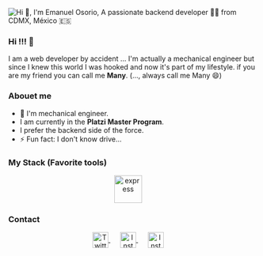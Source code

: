 ![Hi 👋, I'm Emanuel Osorio, A passionate backend developer 👨‍💻 from CDMX, México 🇪🇸](https://user-images.githubusercontent.com/62397465/92798824-e7df0800-f378-11ea-9b12-c612108e6a14.png)

### Hi !!! 👋
I am a web developer by accident ...
I'm actually a mechanical engineer but since I knew this world I was hooked and now it's part of my lifestyle.
if you are my friend you can call me **Many**. (..., always call me Many 😄)

### Abouet me
- 🔭 I'm mechanical engineer.
- I am currently in the **Platzi Master Program**.
- I prefer the backend side of the force.
- ⚡ Fun fact: I don't know drive...

### My Stack (Favorite tools)
<p align="center">
  <a href="https://expressjs.com/es/" target="blank" style="margin-right: 20px;">
    <img align="center" src="https://user-images.githubusercontent.com/62397465/92801603-5f159b80-f37b-11ea-8b5b-01d05fd54d22.png" alt="express" height="56px" width="56px" />
  </a>
</p>

### Contact

<p align="center">
  <a href="https://twitter.com/emanuelosva" target="blank" style="margin-right: 20px;">
    <img align="center" src="https://cdn.jsdelivr.net/npm/simple-icons@3.0.1/icons/twitter.svg" alt="Twitter" height="32px" width="32px" />
  </a>
     <a href="https://www.instagram.com/manyosorio_/" target="blank" style="margin-right: 20px;" >
    <img align="center" src="https://cdn.jsdelivr.net/npm/simple-icons@3.0.1/icons/instagram.svg" alt="Instagram" height="32px" width="32px" />
  </a>
     <a href="https://www.facebook.com/emanuell.osorio" target="blank" style="margin-right: 20px;" >
    <img align="center" src="https://cdn.jsdelivr.net/npm/simple-icons@3.0.1/icons/facebook.svg" alt="Instagram" height="32px" width="32px" />
  </a>
</p>

<!--
**emanuelosva/emanuelosva** is a ✨ _special_  repository because its `README.md` (this file) appears on your GitHub profile.

Here are some ideas to get you started:

- 🔭 I’m currently working on ...
- 🌱 I’m currently learning ...
- 👯 I’m looking to collaborate on ...
- 🤔 I’m looking for help with ...
- 💬 Ask me about ...
- 📫 How to reach me: ...
- 😄 Pronouns: ...
- ⚡ Fun fact: ...
-->
